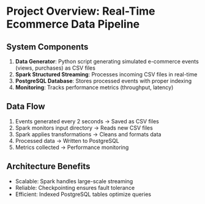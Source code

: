 # Project Overview: Real-Time Ecommerce Data Pipeline

## System Components
1. **Data Generator**: Python script generating simulated e-commerce events (views, purchases) as CSV files
2. **Spark Structured Streaming**: Processes incoming CSV files in real-time
3. **PostgreSQL Database**: Stores processed events with proper indexing
4. **Monitoring**: Tracks performance metrics (throughput, latency)

## Data Flow
1. Events generated every 2 seconds → Saved as CSV files
2. Spark monitors input directory → Reads new CSV files
3. Spark applies transformations → Cleans and formats data
4. Processed data → Written to PostgreSQL
5. Metrics collected → Performance monitoring

## Architecture Benefits
- Scalable: Spark handles large-scale streaming
- Reliable: Checkpointing ensures fault tolerance
- Efficient: Indexed PostgreSQL tables optimize queries
